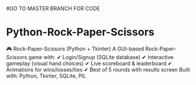 #GO TO MASTER BRANCH FOR CODE

# Python-Rock-Paper-Scissors
🎮 Rock-Paper-Scissors (Python + Tkinter) A GUI-based Rock-Paper-Scissors game with: ✔ Login/Signup (SQLite database) ✔ Interactive gameplay (visual hand choices) ✔ Live scoreboard &amp; leaderboard ✔ Animations for wins/losses/ties ✔ Best of 5 rounds with results screen  Built with: Python, Tkinter, SQLite, PIL
